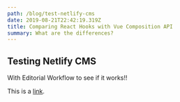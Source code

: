 ```yaml
---
path: /blog/test-netlify-cms
date: 2019-08-21T22:42:19.319Z
title: Comparing React Hooks with Vue Composition API
summary: What are the differences?
---
```

## Testing Netlify CMS

With Editorial Workflow to see if it works!!



This is a [link](https://google.com).
